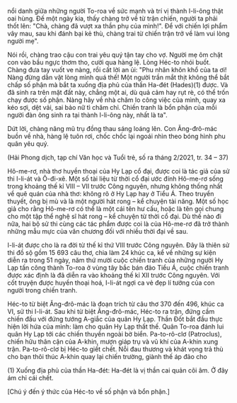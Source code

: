nổi danh giữa những người To-roa về sức mạnh và trí vị thành I-li-ông thật oai hùng. Đế một ngày kia, thấy chàng trở về từ trận chiến, người ta phải thốt lên: "Chà, chàng đã vượt xa thần phụ của mình!". Để với chiến lợi phẩm vây mau, sau khi đánh bại kẻ thù, chàng trai từ chiến trận trở về làm vui lòng người mẹ".

Nói rồi, chàng trao cậu con trai yêu quý tận tay cho vợ. Người mẹ ôm chặt con vào bầu ngực thơm tho, cười qua hàng lệ. Lòng Héc-to nhói buốt. Chàng đưa tay vuốt ve nàng, rồi cất lời an ủi: "Phu nhân khôn khổ của ta ơi! Nàng đừng dằn vặt lòng mình quá thế! Một người trần mắt thịt không thể bắt chấp số phận mà bắt ta xuống địa phủ của thần Ha-đét (Hades)(1) được. Và đã sinh ra trên mặt đất này, chẳng một ai, dù quả cảm hay rụt rè, có thể trốn chạy được số phận. Nàng hãy về nhà chăm lo công việc của mình, quay xa kéo sợi, dệt vải, sai bảo nữ tì chăm chỉ. Chiến tranh là bổn phận của mỗi người đàn ông sinh ra tại thành I-li-ông này, nhất là ta".

Dứt lời, chàng nâng mũ trụ đồng thau sáng loáng lên. Con Ăng-đrô-mác buồn về nhà, hàng lệ tuôn rơi, chốc chốc lại ngoái nhìn theo bóng hình phu quân yêu quý.

(Hải Phong dịch, tạp chí Văn học và Tuổi trẻ, số ra tháng 2/2021, tr. 34 – 37)

Hô-me-rơ, nhà thơ huyền thoại của Hy Lạp cổ đại, được coi là tác giả của sử thi I-li-át và Ô-đi-xê. Một số tài liệu từ thời cổ đại ước đính Hô-me-rơ sống trong khoảng thế kỉ VIII – VII trước Công nguyên, nhưng không thống nhất về quê quán của nhà thơ: không rõ ở Hy Lạp hay ở Tiểu Á. Theo truyền thuyết, ông bị mù và là một người hát rong – kể chuyện tài năng. Một số học giả cho rằng Hô-me-rơ có thể là một cái tên hư cấu, hoặc là tên gọi chung cho một tập thể nghệ sĩ hát rong – kể chuyện từ thời cổ đại. Dù thế nào đi nữa, hai bộ sử thi cùng các tác phẩm được coi là của Hô-me-rơ đã trở thành những mẫu mực của văn chương đối với nhiều thời đại về sau.

I-li-át được cho là ra đời từ thế kỉ thứ VIII trước Công nguyên. Đây là thiên sử thi đồ sộ gồm 15 693 câu thơ, chia làm 24 khúc ca, kể về những sự kiện diễn ra trong 51 ngày, năm thứ mười cuộc chiến tranh của những người Hy Lạp tấn công thành To-roa ở vùng tây bắc bán đảo Tiểu Á, cuộc chiến tranh được xác định là đã diễn ra vào khoảng thế kỉ XII trước Công nguyên. Với cốt truyện được huyền thoại hoá, I-li-át ngợi ca vẻ đẹp lí tưởng của con người trong chiến tranh.

Héc-to từ biệt Ăng-đrô-mác là đoạn trích từ câu thơ 370 đến 496, khúc ca VI, sử thi I-li-át. Sau khi từ biệt Ăng-đrô-mác, Héc-to ra trận, đứng cầm chiến đấu với đứng tướng A-giắc của quân Hy Lạp. Thần Đốt bắt đầu thực hiện lời hứa của mình: làm cho quân Hy Lạp thất thế. Quân To-roa đánh lui quân Hy Lạp tới các chiến thuyền ngoài bờ biển. Pa-to-rô-clơ (Patroclus), chiến hữu thân cận của A-khin, mượn giáp trụ và vũ khí của A-khin xung trận. Pa-to-rô-clơ bị Héc-to giết chết. Nỗi đau thương và khát vọng trả thù cho bạn thôi thúc A-khin quay lại chiến trường, giành thế áp đảo cho

(1) Xuống địa phủ của thần Ha-đét: Ha-đét là vị thần cai quản cõi âm. Ở đây ám chỉ cái chết.

[Chú ý đến ý thức của Héc-to về số phận và bổn phận.]